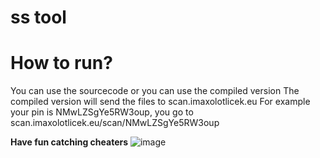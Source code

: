 # ss tool

# How to run?
You can use the sourcecode or you can use the compiled version
The compiled version will send the files to scan.imaxolotlicek.eu
For example your pin is NMwLZSgYe5RW3oup, you go to scan.imaxolotlicek.eu/scan/NMwLZSgYe5RW3oup 

**Have fun catching cheaters**
![image](https://github.com/ImAxolotlicekDev/ss-tool/assets/169522312/15c430ee-8c6f-478e-8ae2-b7d1727c4ace)
